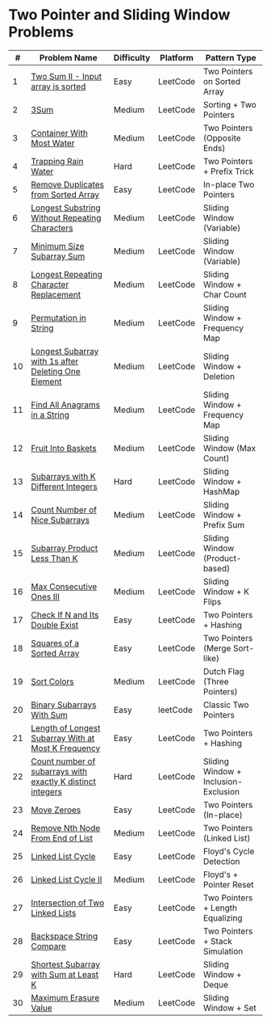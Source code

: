 # Two Pointer and Sliding Window Problems

| #   | Problem Name                                                                                                                                          | Difficulty | Platform | Pattern Type                         |
| --- | ----------------------------------------------------------------------------------------------------------------------------------------------------- | ---------- | -------- | ------------------------------------ |
| 1   | [Two Sum II - Input array is sorted](https://leetcode.com/problems/two-sum-ii-input-array-is-sorted/)                                                 | Easy       | LeetCode | Two Pointers on Sorted Array         |
| 2   | [3Sum](https://leetcode.com/problems/3sum/)                                                                                                           | Medium     | LeetCode | Sorting + Two Pointers               |
| 3   | [Container With Most Water](https://leetcode.com/problems/container-with-most-water/)                                                                 | Medium     | LeetCode | Two Pointers (Opposite Ends)         |
| 4   | [Trapping Rain Water](https://leetcode.com/problems/trapping-rain-water/)                                                                             | Hard       | LeetCode | Two Pointers + Prefix Trick          |
| 5   | [Remove Duplicates from Sorted Array](https://leetcode.com/problems/remove-duplicates-from-sorted-array/)                                             | Easy       | LeetCode | In-place Two Pointers                |
| 6   | [Longest Substring Without Repeating Characters](https://leetcode.com/problems/longest-substring-without-repeating-characters/)                       | Medium     | LeetCode | Sliding Window (Variable)            |
| 7   | [Minimum Size Subarray Sum](https://leetcode.com/problems/minimum-size-subarray-sum/)                                                                 | Medium     | LeetCode | Sliding Window (Variable)            |
| 8   | [Longest Repeating Character Replacement](https://leetcode.com/problems/longest-repeating-character-replacement/)                                     | Medium     | LeetCode | Sliding Window + Char Count          |
| 9   | [Permutation in String](https://leetcode.com/problems/permutation-in-string/)                                                                         | Medium     | LeetCode | Sliding Window + Frequency Map       |
| 10  | [Longest Subarray with 1s after Deleting One Element](https://leetcode.com/problems/longest-subarray-of-1s-after-deleting-one-element/)               | Medium     | LeetCode | Sliding Window + Deletion            |
| 11  | [Find All Anagrams in a String](https://leetcode.com/problems/find-all-anagrams-in-a-string/)                                                         | Medium     | LeetCode | Sliding Window + Frequency Map       |
| 12  | [Fruit Into Baskets](https://leetcode.com/problems/fruit-into-baskets/)                                                                               | Medium     | LeetCode | Sliding Window (Max Count)           |
| 13  | [Subarrays with K Different Integers](https://leetcode.com/problems/subarrays-with-k-different-integers/)                                             | Hard       | LeetCode | Sliding Window + HashMap             |
| 14  | [Count Number of Nice Subarrays](https://leetcode.com/problems/count-number-of-nice-subarrays/)                                                       | Medium     | LeetCode | Sliding Window + Prefix Sum          |
| 15  | [Subarray Product Less Than K](https://leetcode.com/problems/subarray-product-less-than-k/)                                                           | Medium     | LeetCode | Sliding Window (Product-based)       |
| 16  | [Max Consecutive Ones III](https://leetcode.com/problems/max-consecutive-ones-iii/)                                                                   | Medium     | LeetCode | Sliding Window + K Flips             |
| 17  | [Check If N and Its Double Exist](https://leetcode.com/problems/check-if-n-and-its-double-exist/)                                                     | Easy       | LeetCode | Two Pointers + Hashing               |
| 18  | [Squares of a Sorted Array](https://leetcode.com/problems/squares-of-a-sorted-array/)                                                                 | Easy       | LeetCode | Two Pointers (Merge Sort-like)       |
| 19  | [Sort Colors](https://leetcode.com/problems/sort-colors/)                                                                                             | Medium     | LeetCode | Dutch Flag (Three Pointers)          |
| 20  | [Binary Subarrays With Sum](https://leetcode.com/problems/binary-subarrays-with-sum/description/)                                                     | Easy       | leetCode | Classic Two Pointers                 |
| 21  | [Length of Longest Subarray With at Most K Frequency](https://leetcode.com/problems/length-of-longest-subarray-with-at-most-k-frequency/description/) | Easy       | LeetCode | Two Pointers + Hashing               |
| 22  | [Count number of subarrays with exactly K distinct integers](https://leetcode.com/problems/subarrays-with-k-different-integers/)                      | Hard       | LeetCode | Sliding Window + Inclusion-Exclusion |
| 23  | [Move Zeroes](https://leetcode.com/problems/move-zeroes/)                                                                                             | Easy       | LeetCode | Two Pointers (In-place)              |
| 24  | [Remove Nth Node From End of List](https://leetcode.com/problems/remove-nth-node-from-end-of-list/)                                                   | Medium     | LeetCode | Two Pointers (Linked List)           |
| 25  | [Linked List Cycle](https://leetcode.com/problems/linked-list-cycle/)                                                                                 | Easy       | LeetCode | Floyd's Cycle Detection              |
| 26  | [Linked List Cycle II](https://leetcode.com/problems/linked-list-cycle-ii/)                                                                           | Medium     | LeetCode | Floyd's + Pointer Reset              |
| 27  | [Intersection of Two Linked Lists](https://leetcode.com/problems/intersection-of-two-linked-lists/)                                                   | Easy       | LeetCode | Two Pointers + Length Equalizing     |
| 28  | [Backspace String Compare](https://leetcode.com/problems/backspace-string-compare/)                                                                   | Easy       | LeetCode | Two Pointers + Stack Simulation      |
| 29  | [Shortest Subarray with Sum at Least K](https://leetcode.com/problems/shortest-subarray-with-sum-at-least-k/)                                         | Hard       | LeetCode | Sliding Window + Deque               |
| 30  | [Maximum Erasure Value](https://leetcode.com/problems/maximum-erasure-value/)                                                                         | Medium     | LeetCode | Sliding Window + Set                 |
